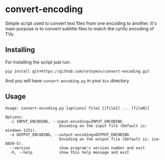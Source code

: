 convert-encoding
================

Simple script used to convert text files from one encoding to another. It's main
purpose is to convert subtitle files to match the cyrilic encoding of TVs.


Installing
----------

For installing the script just run:

    pip install git+https://github.com/vstoykov/convert-encoding.git

And you will have `convert-encoding.py` in your `bin` directory


Usage
-----

    Usage: convert-encoding.py [options] file1 [[file2] ... [fileN]]

    Options:
      -i INPUT_ENCODING, --input-encoding=INPUT_ENCODING
                            Encoding on the input file (Default is: windows-1251).
      -o OUTPUT_ENCODING, --output-encoding=OUTPUT_ENCODING
                            Encoding on the output file (Default is: iso-8859-5).
      --version             show program's version number and exit
      -h, --help            show this help message and exit
